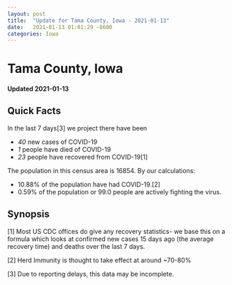 ```yaml
---
layout: post
title:  "Update for Tama County, Iowa - 2021-01-13"
date:   2021-01-13 01:01:29 -0600
categories: Iowa
---
```


# Tama County, Iowa
#### Updated 2021-01-13

## Quick Facts

In the last 7 days[3] we project there have been
- *40* new cases of COVID-19
- *1* people have died of COVID-19
- *23* people have recovered from COVID-19[1]

The population in this census area is 16854. By our calculations:
- 10.88% of the population have had COVID-19.[2]
- 0.59% of the population or 99.0 people are actively fighting the virus.

## Synopsis




[1] Most US CDC offices do give any recovery statistics- we base this on a formula which looks at confirmed new cases
15 days ago (the average recovery time) and deaths over the last 7 days.

[2] Herd Immunity is thought to take effect at around ~70-80%

[3] Due to reporting delays, this data may be incomplete.
 
    